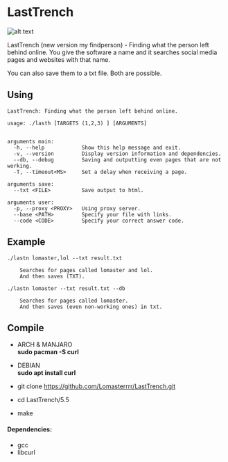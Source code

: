 # LastTrench
![alt text](https://i.imgur.com/0GbSwUl.png)


LastTrench (new version my findperson) - Finding what the person left behind online.
You give the software a name and it searches social media pages and websites with that name.

You can also save them to a txt file.
Both are possible.

## Using
```
LastTrench: Finding what the person left behind online.

usage: ./lasth [TARGETS (1,2,3) ] [ARGUMENTS]


arguments main:
  -h, --help            Show this help message and exit.
  -v, --version         Display version information and dependencies.
  --db, --debug         Saving and outputting even pages that are not working.
  -T, --timeout<MS>     Set a delay when receiving a page.

arguments save:
  --txt <FILE>          Save output to html.

arguments user:
  -p, --proxy <PROXY>   Using proxy server.
  --base <PATH>         Specify your file with links.
  --code <CODE>         Specify your correct answer code.
```

## Example
```
./lastn lomaster,lol --txt result.txt

    Searches for pages called lomaster and lol.
    And then saves (TXT).
    
./lastn lomaster --txt result.txt --db

    Searches for pages called lomaster.
    And then saves (even non-working ones) in txt.
```

## Compile
-  ARCH & MANJARO  
        **sudo pacman -S curl**
       
- DEBIAN      
        **sudo apt install curl**

- git clone https://github.com/Lomasterrrr/LastTrench.git
- cd LastTrench/5.5
- make

#### Dependencies:
- gcc
- libcurl
